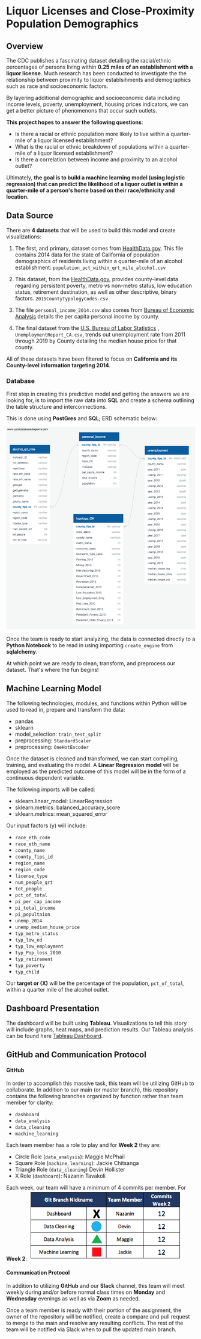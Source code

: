 

# Liquor Licenses and Close-Proximity Population Demographics

## Overview
The CDC publishes a fascinating dataset detailing the racial/ethnic percentages of persons living within **0.25 miles of an establishment with a liquor license**. Much research has been conducted to investigate the the relationship between proximity to liquor establsihments and demographics such as race and socioeconomic factors.

By layering additional demographic and socioeconomic data including income levels, poverty, unemployment, housing prices indicators, we can get a better picture of phenomenons that occur such outlets.

**This project hopes to answer the following questions**:

* Is there a racial or ethnic population more likely to live within a quarter-mile of a liquor licensed establishment?
* What is the racial or ethnic breakdown of populations within a quarter-mile of a liquor licensed establishment?
* Is there a correlation between income and proximity to an alcohol outlet?

Ultimately, **the goal is to build a machine learning model (using logistic regression) that can predict the likelihood of a liquor outlet is within a quarter-mile of a person's home based on their race/ethnicity and location.**

## Data Source
There are **4 datasets** that will be used to build this model and create visualizations:

1. The first, and primary, dataset comes from [HealthData.gov](https://healthdata.gov/dataset/population-percentage-within-quarter-mile-alcohol-outlets). This file contains 2014 data for the state of California of population demographics of residents living within a quarter-mile of an alcohol establishment: ```population_pct_within_qrt_mile_alcohol.csv```
 
1. This dataset, from the [HealthData.gov](https://healthdata.gov/dataset/population-percentage-within-quarter-mile-alcohol-outlets), provides county-level data regarding persistent poverty, metro vs non-metro status, low education status, retirement destination, as well as other descriptive, binary factors. ```2015CountyTypologyCodes.csv```
 
1. The file ```personal_income_2014.csv``` also comes from [Bureau of Economic Analysis](https://apps.bea.gov/regional/histdata/) details the per capita personal income by county.

2. The final dataset from the [U.S. Bureau of Labor Statistics](https://www.bls.gov/lau/) , ```UnemploymentReport_CA.csv```, trends out unemployment rate from 2011 through 2019 by County detailing the median house price for that county.

All of these datasets have been filtered to focus on **California and its County-level information targeting 2014**.

### Database
First step in creating this predictive model and getting the answers we are looking for, is to import the raw data into **SQL** and create a schema outlining the table structure and interconnections.

This is done using **PostGres** and **SQL**; ERD schematic below:

![ERD](./Images/erd.png)

Once the team is ready to start analyzing, the data is connected directly to a **Python Notebook** to be read in using importing ```create_engine``` from **sqlalchemy**.

At which point we are ready to clean, transform, and preprocess our dataset. That's where the fun begins!

## Machine Learning Model
The following technologies, modules, and functions within Python will be used to read in, prepare and transform the data:

* pandas
* sklearn
* model_selection: ```train_test_split```
* preprocessing: ```StandardScaler```
* preprocessing: ```OneHotEncoder```

Once the dataset is cleaned and transformed, we can start compiling, training, and evaluating the model. A **Linear Regression model** will be employed as the predicted outcome of this model will be in the form of a continuous dependent variable.

The following imports will be called:

* sklearn.linear_model: LinearRegression
* sklearn.metrics: balanced_accuracy_score
* sklearn.metrics: mean_squared_error

Our input factors (y) will include:

* ```race_eth_code```
* ```race_eth_name```
* ```county_name```
* ```county_fips_id```
* ```region_name```
* ```region_code```
* ```license_type```
* ```num_people_qrt```
* ```tot_people```
* ```pct_of_total```
* ```pi_per_cap_income```
* ```pi_total_income```
* ```pi_popultaion```
* ```unemp_2014```
* ```unemp_median_house_price```
* ```typ_metro_status```
* ```typ_low_ed```
* ```typ_low_employment```
* ```typ_Pop_loss_2010```
* ```typ_retirement```
* ```typ_poverty```
* ```typ_child```

Our **target or (X)** will be the percentage of the population, ```pct_of_total```, within a quarter mile of the alcohol outlet.

## Dashboard Presentation
The dashboard will be built using **Tableau**. Visualizations to tell this story will include graphs, heat maps, and prediction results.
Our Tableau analysis can be found here [Tableau Dashboard](https://public.tableau.com/profile/nazanin6981#!/vizhome/Alcohol_California/Peoplearelivingwithin14milesofalcoholoutlets?publish=yes).

## GitHub and Communication Protocol

#### GitHub
In order to accomplish this massive task, this team will be utilizing GitHub to collaborate. In addition to our main (or master branch), this repository contains the following branches organized by function rather than team member for clarity:

* ```dashboard```
* ```data_analysis``` 
* ```data_cleaning``` 
* ```machine_learning``` 

Each team member has a role to play and for **Week 2**  they are:

* Circle Role (```data_analysis```): Maggie McPhail 
* Square Role (```machine_learning```): Jackie Chitsanga
* Triangle Role (```data_cleaning```) Devin Hollister
* X Role (```dashboard```): Nazanin Tavakoli

Each week, our team will have a minimum of 4 commits per member.  For **Week 2**:
![commits](./Images/week2_commits.png)

#### Communication Protocol
In addition to utilizing **GitHub** and our **Slack** channel, this team will meet weekly during and/or before normal class times on **Monday** and **Wednesday** evenings as well as via **Zoom** as needed.

Once a team member is ready with their portion of the assignment, the owner of the repository will be notified, create a compare and pull request to merge to the main and resolve any resulting conflicts. The rest of the team will be notified via Slack when to pull the updated main branch.
